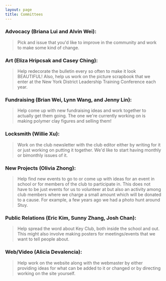 ```yaml
---
layout: page
title: Committees
---
```

### Advocacy (Briana Lui and Alvin Wei):

<blockquote>Pick and issue that you'd like to improve in the community and work to make some kind of change.</blockquote>

### Art (Eliza Hripcsak and Casey Ching):

<blockquote>Help redecorate the bulletin every so often to make it look BEAUTIFUL! Also, help us work on the picture scrapbook that we enter at the New York District Leadership Training Conference each year.</blockquote>

### Fundraising (Brian Wei, Lynn Wang, and Jenny Lin):

<blockquote>Help come up with new fundraising ideas and work together to actually get them going. The one we're currently working on is making polymer clay figures and selling them!</blockquote>

### Locksmith (Willie Xu):

<blockquote>Work on the club newsletter with the club editor either by writing for it or just working on putting it together. We'd like to start having monthly or bimonthly issues of it.</blockquote>

### New Projects (Olivia Zhong):

<blockquote>Help find new events to go to or come up with ideas for an event in school or for members of the club to participate in. This does not have to be just events for us to volunteer at but also an activity among club members where we charge a small amount which will be donated to a cause. For example, a few years ago we had a photo hunt around Stuy.</blockquote>

### Public Relations (Eric Kim, Sunny Zhang, Josh Chan):

<blockquote>Help spread the word about Key Club, both inside the school and out. This might also involve making posters for meetings/events that we want to tell people about.</blockquote>

### Web/Video (Alicia Devalencia):

<blockquote>Help work on the website along with the webmaster by either providing ideas for what can be added to it or changed or by directing working on the site yourself.</blockquote> 
